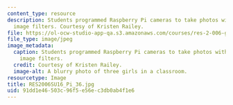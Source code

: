 ```yaml
---
content_type: resource
description: Students programmed Raspberry Pi cameras to take photos with different
  image filters. Courtesy of Kristen Railey.
file: https://ol-ocw-studio-app-qa.s3.amazonaws.com/courses/res-2-006-girls-who-build-cameras-summer-2016/91dd1e46503c96f5e56ec3db0ab4f1e6_RES2006SU16_Pi_36.jpg
file_type: image/jpeg
image_metadata:
  caption: Students programmed Raspberry Pi cameras to take photos with different
    image filters.
  credit: Courtesy of Kristen Railey.
  image-alt: A blurry photo of three girls in a classroom.
resourcetype: Image
title: RES2006SU16_Pi_36.jpg
uid: 91dd1e46-503c-96f5-e56e-c3db0ab4f1e6
---
```

